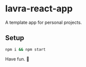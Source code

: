 # lavra-react-app

A template app for personal projects.

## Setup

```bash
npm i && npm start
```

Have fun. 👹
